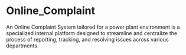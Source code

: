 # Online_Complaint
An Online Complaint System tailored for a power plant environment is a specialized internal platform designed to streamline and centralize the process of reporting, tracking, and resolving issues across various departments.
